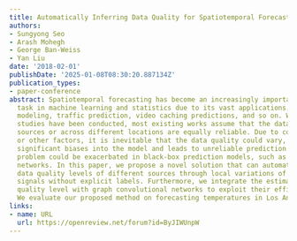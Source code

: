 ```yaml
---
title: Automatically Inferring Data Quality for Spatiotemporal Forecasting
authors:
- Sungyong Seo
- Arash Mohegh
- George Ban-Weiss
- Yan Liu
date: '2018-02-01'
publishDate: '2025-01-08T08:30:20.887134Z'
publication_types:
- paper-conference
abstract: Spatiotemporal forecasting has become an increasingly important prediction
  task in machine learning and statistics due to its vast applications, such as climate
  modeling, traffic prediction, video caching predictions, and so on. While numerous
  studies have been conducted, most existing works assume that the data from different
  sources or across different locations are equally reliable. Due to cost, accessibility,
  or other factors, it is inevitable that the data quality could vary, which introduces
  significant biases into the model and leads to unreliable prediction results. The
  problem could be exacerbated in black-box prediction models, such as deep neural
  networks. In this paper, we propose a novel solution that can automatically infer
  data quality levels of different sources through local variations of spatiotemporal
  signals without explicit labels. Furthermore, we integrate the estimate of data
  quality level with graph convolutional networks to exploit their efficient structures.
  We evaluate our proposed method on forecasting temperatures in Los Angeles.
links:
- name: URL
  url: https://openreview.net/forum?id=ByJIWUnpW
---
```


